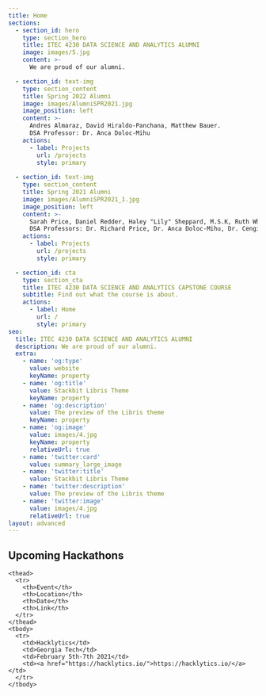 ```yaml
---
title: Home
sections:
  - section_id: hero
    type: section_hero
    title: ITEC 4230 DATA SCIENCE AND ANALYTICS ALUMNI
    image: images/5.jpg
    content: >-
      We are proud of our alumni.

  - section_id: text-img
    type: section_content
    title: Spring 2022 Alumni
    image: images/AlumniSPR2021.jpg
    image_position: left
    content: >-
      Andres Almaraz, David Hiraldo-Panchana, Matthew Bauer. 
      DSA Professor: Dr. Anca Doloc-Mihu
    actions:
      - label: Projects
        url: /projects
        style: primary
        
  - section_id: text-img
    type: section_content
    title: Spring 2021 Alumni
    image: images/AlumniSPR2021_1.jpg
    image_position: left
    content: >-
      Sarah Price, Daniel Redder, Haley "Lily" Sheppard, M.S.K, Ruth Whitehouse, Turner Nalley, Brittany Giordano. 
      DSA Professors: Dr. Richard Price, Dr. Anca Doloc-Mihu, Dr. Cengiz Gunay
    actions:
      - label: Projects
        url: /projects
        style: primary

  - section_id: cta
    type: section_cta
    title: ITEC 4230 DATA SCIENCE AND ANALYTICS CAPSTONE COURSE
    subtitle: Find out what the course is about.
    actions:
      - label: Home
        url: /
        style: primary
seo:
  title: ITEC 4230 DATA SCIENCE AND ANALYTICS ALUMNI
  description: We are proud of our alumni.
  extra:
    - name: 'og:type'
      value: website
      keyName: property
    - name: 'og:title'
      value: Stackbit Libris Theme
      keyName: property
    - name: 'og:description'
      value: The preview of the Libris theme
      keyName: property
    - name: 'og:image'
      value: images/4.jpg
      keyName: property
      relativeUrl: true
    - name: 'twitter:card'
      value: summary_large_image
    - name: 'twitter:title'
      value: Stackbit Libris Theme
    - name: 'twitter:description'
      value: The preview of the Libris theme
    - name: 'twitter:image'
      value: images/4.jpg
      relativeUrl: true
layout: advanced
---
```


## Upcoming Hackathons 


<div class="responsive-table">
  <table>
     
    <thead>
      <tr>
        <th>Event</th> 
        <th>Location</th>
        <th>Date</th> 
        <th>Link</th>
      </tr>
    </thead>
    <tbody>
      <tr>
        <td>Hacklytics</td>
        <td>Georgia Tech</td> 
        <td>February 5th-7th 2021</td> 
        <td><a href="https://hacklytics.io/">https://hacklytics.io/</a></td>
      </tr>
    </tbody>
    
  </table>
</div>
